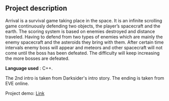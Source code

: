 ## Project description
Arrival is a survival game taking place in the space. It is an infinite scrolling game continuously
defending two objects, the player’s spacecraft and the earth. The scoring system is based on
enemies destroyed and distance traveled. Having to defend from two types of enemies which are
mainly the enemy spacecraft and the asteroids they bring with them. After certain time intervals
enemy boss will appear and meteors and other spacecraft will not come until the boss has been
defeated. The difficulty will keep increasing the more bosses are defeated.

**Language used** : C++.

The 2nd intro is taken from Darksider's intro story. The ending is taken from EVE online.

Project demo: [Link](https://youtu.be/hKz_J2qHpe4?si=SeSd7V19PouBWDVO)
